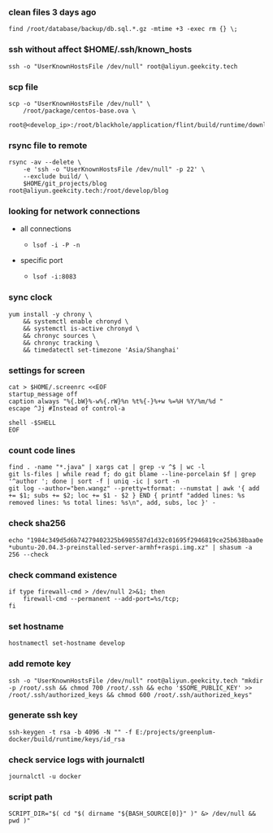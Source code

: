 ### clean files 3 days ago

```shell
find /root/database/backup/db.sql.*.gz -mtime +3 -exec rm {} \;
```

### ssh without affect $HOME/.ssh/known_hosts

```shell
ssh -o "UserKnownHostsFile /dev/null" root@aliyun.geekcity.tech
```

### scp file

```shell
scp -o "UserKnownHostsFile /dev/null" \
    /root/package/centos-base.ova \
    root@<develop_ip>:/root/blackhole/application/flint/build/runtime/download/

```

### rsync file to remote

```shell
rsync -av --delete \
    -e 'ssh -o "UserKnownHostsFile /dev/null" -p 22' \
    --exclude build/ \
    $HOME/git_projects/blog root@aliyun.geekcity.tech:/root/develop/blog
```

### looking for network connections

* all connections
    + ```shell
      lsof -i -P -n
      ```
* specific port
    + ```shell
      lsof -i:8083
      ```

### sync clock

```shell
yum install -y chrony \
    && systemctl enable chronyd \
    && systemctl is-active chronyd \
    && chronyc sources \
    && chronyc tracking \
    && timedatectl set-timezone 'Asia/Shanghai'
```

### settings for screen

```shell
cat > $HOME/.screenrc <<EOF
startup_message off
caption always "%{.bW}%-w%{.rW}%n %t%{-}%+w %=%H %Y/%m/%d "
escape ^Jj #Instead of control-a

shell -$SHELL
EOF
```

### count code lines

```shell
find . -name "*.java" | xargs cat | grep -v ^$ | wc -l
git ls-files | while read f; do git blame --line-porcelain $f | grep '^author '; done | sort -f | uniq -ic | sort -n
git log --author="ben.wangz" --pretty=tformat: --numstat | awk '{ add += $1; subs += $2; loc += $1 - $2 } END { printf "added lines: %s removed lines: %s total lines: %s\n", add, subs, loc }' -
```

### check sha256

```shell
echo "1984c349d5d6b74279402325b6985587d1d32c01695f2946819ce25b638baa0e *ubuntu-20.04.3-preinstalled-server-armhf+raspi.img.xz" | shasum -a 256 --check
```

### check command existence

```shell
if type firewall-cmd > /dev/null 2>&1; then 
    firewall-cmd --permanent --add-port=%s/tcp; 
fi
```

### set hostname

```shell
hostnamectl set-hostname develop
```

### add remote key

```shell
ssh -o "UserKnownHostsFile /dev/null" root@aliyun.geekcity.tech "mkdir -p /root/.ssh && chmod 700 /root/.ssh && echo '$SOME_PUBLIC_KEY' >> /root/.ssh/authorized_keys && chmod 600 /root/.ssh/authorized_keys"
```

### generate ssh key

```shell script
ssh-keygen -t rsa -b 4096 -N "" -f E:/projects/greenplum-docker/build/runtime/keys/id_rsa
```


### check service logs with journalctl

```shell
journalctl -u docker
```

### script path

```shell
SCRIPT_DIR="$( cd "$( dirname "${BASH_SOURCE[0]}" )" &> /dev/null && pwd )"
```